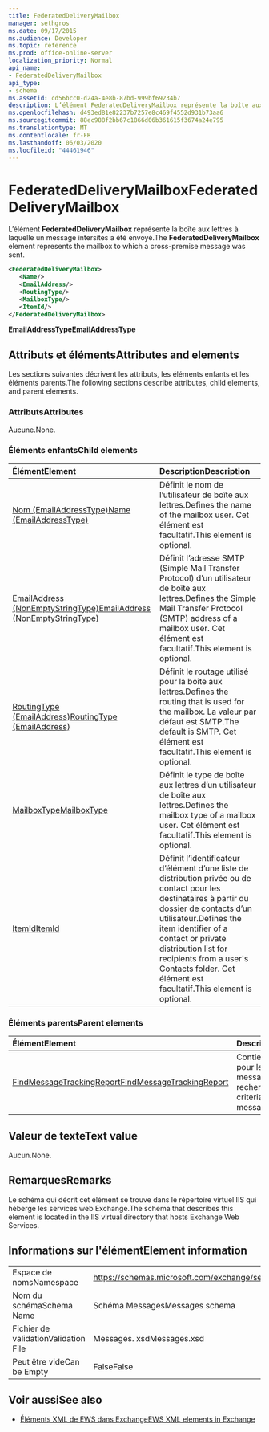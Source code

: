```yaml
---
title: FederatedDeliveryMailbox
manager: sethgros
ms.date: 09/17/2015
ms.audience: Developer
ms.topic: reference
ms.prod: office-online-server
localization_priority: Normal
api_name:
- FederatedDeliveryMailbox
api_type:
- schema
ms.assetid: cd56bcc0-d24a-4e8b-87bd-999bf69234b7
description: L’élément FederatedDeliveryMailbox représente la boîte aux lettres à laquelle un message intersites a été envoyé.
ms.openlocfilehash: d493ed81e82237b7257e8c469f4552d931b73aa6
ms.sourcegitcommit: 88ec988f2bb67c1866d06b361615f3674a24e795
ms.translationtype: MT
ms.contentlocale: fr-FR
ms.lasthandoff: 06/03/2020
ms.locfileid: "44461946"
---
```

# <a name="federateddeliverymailbox"></a><span data-ttu-id="57e8d-103">FederatedDeliveryMailbox</span><span class="sxs-lookup"><span data-stu-id="57e8d-103">FederatedDeliveryMailbox</span></span>

<span data-ttu-id="57e8d-104">L’élément **FederatedDeliveryMailbox** représente la boîte aux lettres à laquelle un message intersites a été envoyé.</span><span class="sxs-lookup"><span data-stu-id="57e8d-104">The **FederatedDeliveryMailbox** element represents the mailbox to which a cross-premise message was sent.</span></span> 
  
```XML
<FederatedDeliveryMailbox>
   <Name/>
   <EmailAddress/>
   <RoutingType/>
   <MailboxType/>
   <ItemId/>
</FederatedDeliveryMailbox>
```

 <span data-ttu-id="57e8d-105">**EmailAddressType**</span><span class="sxs-lookup"><span data-stu-id="57e8d-105">**EmailAddressType**</span></span>
## <a name="attributes-and-elements"></a><span data-ttu-id="57e8d-106">Attributs et éléments</span><span class="sxs-lookup"><span data-stu-id="57e8d-106">Attributes and elements</span></span>

<span data-ttu-id="57e8d-107">Les sections suivantes décrivent les attributs, les éléments enfants et les éléments parents.</span><span class="sxs-lookup"><span data-stu-id="57e8d-107">The following sections describe attributes, child elements, and parent elements.</span></span>
  
### <a name="attributes"></a><span data-ttu-id="57e8d-108">Attributs</span><span class="sxs-lookup"><span data-stu-id="57e8d-108">Attributes</span></span>

<span data-ttu-id="57e8d-109">Aucune.</span><span class="sxs-lookup"><span data-stu-id="57e8d-109">None.</span></span>
  
### <a name="child-elements"></a><span data-ttu-id="57e8d-110">Éléments enfants</span><span class="sxs-lookup"><span data-stu-id="57e8d-110">Child elements</span></span>

|<span data-ttu-id="57e8d-111">**Élément**</span><span class="sxs-lookup"><span data-stu-id="57e8d-111">**Element**</span></span>|<span data-ttu-id="57e8d-112">**Description**</span><span class="sxs-lookup"><span data-stu-id="57e8d-112">**Description**</span></span>|
|:-----|:-----|
|[<span data-ttu-id="57e8d-113">Nom (EmailAddressType)</span><span class="sxs-lookup"><span data-stu-id="57e8d-113">Name (EmailAddressType)</span></span>](name-emailaddresstype.md) <br/> |<span data-ttu-id="57e8d-114">Définit le nom de l’utilisateur de boîte aux lettres.</span><span class="sxs-lookup"><span data-stu-id="57e8d-114">Defines the name of the mailbox user.</span></span> <span data-ttu-id="57e8d-115">Cet élément est facultatif.</span><span class="sxs-lookup"><span data-stu-id="57e8d-115">This element is optional.</span></span>  <br/> |
|[<span data-ttu-id="57e8d-116">EmailAddress (NonEmptyStringType)</span><span class="sxs-lookup"><span data-stu-id="57e8d-116">EmailAddress (NonEmptyStringType)</span></span>](emailaddress-nonemptystringtype.md) <br/> |<span data-ttu-id="57e8d-117">Définit l’adresse SMTP (Simple Mail Transfer Protocol) d’un utilisateur de boîte aux lettres.</span><span class="sxs-lookup"><span data-stu-id="57e8d-117">Defines the Simple Mail Transfer Protocol (SMTP) address of a mailbox user.</span></span> <span data-ttu-id="57e8d-118">Cet élément est facultatif.</span><span class="sxs-lookup"><span data-stu-id="57e8d-118">This element is optional.</span></span>  <br/> |
|[<span data-ttu-id="57e8d-119">RoutingType (EmailAddress)</span><span class="sxs-lookup"><span data-stu-id="57e8d-119">RoutingType (EmailAddress)</span></span>](routingtype-emailaddress.md) <br/> |<span data-ttu-id="57e8d-120">Définit le routage utilisé pour la boîte aux lettres.</span><span class="sxs-lookup"><span data-stu-id="57e8d-120">Defines the routing that is used for the mailbox.</span></span> <span data-ttu-id="57e8d-121">La valeur par défaut est SMTP.</span><span class="sxs-lookup"><span data-stu-id="57e8d-121">The default is SMTP.</span></span> <span data-ttu-id="57e8d-122">Cet élément est facultatif.</span><span class="sxs-lookup"><span data-stu-id="57e8d-122">This element is optional.</span></span>  <br/> |
|[<span data-ttu-id="57e8d-123">MailboxType</span><span class="sxs-lookup"><span data-stu-id="57e8d-123">MailboxType</span></span>](mailboxtype.md) <br/> |<span data-ttu-id="57e8d-124">Définit le type de boîte aux lettres d’un utilisateur de boîte aux lettres.</span><span class="sxs-lookup"><span data-stu-id="57e8d-124">Defines the mailbox type of a mailbox user.</span></span> <span data-ttu-id="57e8d-125">Cet élément est facultatif.</span><span class="sxs-lookup"><span data-stu-id="57e8d-125">This element is optional.</span></span>  <br/> |
|[<span data-ttu-id="57e8d-126">ItemId</span><span class="sxs-lookup"><span data-stu-id="57e8d-126">ItemId</span></span>](itemid.md) <br/> |<span data-ttu-id="57e8d-127">Définit l’identificateur d’élément d’une liste de distribution privée ou de contact pour les destinataires à partir du dossier de contacts d’un utilisateur.</span><span class="sxs-lookup"><span data-stu-id="57e8d-127">Defines the item identifier of a contact or private distribution list for recipients from a user's Contacts folder.</span></span> <span data-ttu-id="57e8d-128">Cet élément est facultatif.</span><span class="sxs-lookup"><span data-stu-id="57e8d-128">This element is optional.</span></span>  <br/> |
   
### <a name="parent-elements"></a><span data-ttu-id="57e8d-129">Éléments parents</span><span class="sxs-lookup"><span data-stu-id="57e8d-129">Parent elements</span></span>

|<span data-ttu-id="57e8d-130">**Élément**</span><span class="sxs-lookup"><span data-stu-id="57e8d-130">**Element**</span></span>|<span data-ttu-id="57e8d-131">**Description**</span><span class="sxs-lookup"><span data-stu-id="57e8d-131">**Description**</span></span>|
|:-----|:-----|
|[<span data-ttu-id="57e8d-132">FindMessageTrackingReport</span><span class="sxs-lookup"><span data-stu-id="57e8d-132">FindMessageTrackingReport</span></span>](findmessagetrackingreport.md) <br/> |<span data-ttu-id="57e8d-133">Contient des critères pour les types de messages à rechercher.</span><span class="sxs-lookup"><span data-stu-id="57e8d-133">Contains criteria for the types of messages to find.</span></span>  <br/> |
   
## <a name="text-value"></a><span data-ttu-id="57e8d-134">Valeur de texte</span><span class="sxs-lookup"><span data-stu-id="57e8d-134">Text value</span></span>

<span data-ttu-id="57e8d-135">Aucun.</span><span class="sxs-lookup"><span data-stu-id="57e8d-135">None.</span></span>
  
## <a name="remarks"></a><span data-ttu-id="57e8d-136">Remarques</span><span class="sxs-lookup"><span data-stu-id="57e8d-136">Remarks</span></span>

<span data-ttu-id="57e8d-137">Le schéma qui décrit cet élément se trouve dans le répertoire virtuel IIS qui héberge les services web Exchange.</span><span class="sxs-lookup"><span data-stu-id="57e8d-137">The schema that describes this element is located in the IIS virtual directory that hosts Exchange Web Services.</span></span>
  
## <a name="element-information"></a><span data-ttu-id="57e8d-138">Informations sur l'élément</span><span class="sxs-lookup"><span data-stu-id="57e8d-138">Element information</span></span>

|||
|:-----|:-----|
|<span data-ttu-id="57e8d-139">Espace de noms</span><span class="sxs-lookup"><span data-stu-id="57e8d-139">Namespace</span></span>  <br/> |https://schemas.microsoft.com/exchange/services/2006/messages  <br/> |
|<span data-ttu-id="57e8d-140">Nom du schéma</span><span class="sxs-lookup"><span data-stu-id="57e8d-140">Schema Name</span></span>  <br/> |<span data-ttu-id="57e8d-141">Schéma Messages</span><span class="sxs-lookup"><span data-stu-id="57e8d-141">Messages schema</span></span>  <br/> |
|<span data-ttu-id="57e8d-142">Fichier de validation</span><span class="sxs-lookup"><span data-stu-id="57e8d-142">Validation File</span></span>  <br/> |<span data-ttu-id="57e8d-143">Messages. xsd</span><span class="sxs-lookup"><span data-stu-id="57e8d-143">Messages.xsd</span></span>  <br/> |
|<span data-ttu-id="57e8d-144">Peut être vide</span><span class="sxs-lookup"><span data-stu-id="57e8d-144">Can be Empty</span></span>  <br/> |<span data-ttu-id="57e8d-145">False</span><span class="sxs-lookup"><span data-stu-id="57e8d-145">False</span></span>  <br/> |
   
## <a name="see-also"></a><span data-ttu-id="57e8d-146">Voir aussi</span><span class="sxs-lookup"><span data-stu-id="57e8d-146">See also</span></span>



- [<span data-ttu-id="57e8d-147">Éléments XML de EWS dans Exchange</span><span class="sxs-lookup"><span data-stu-id="57e8d-147">EWS XML elements in Exchange</span></span>](ews-xml-elements-in-exchange.md)

